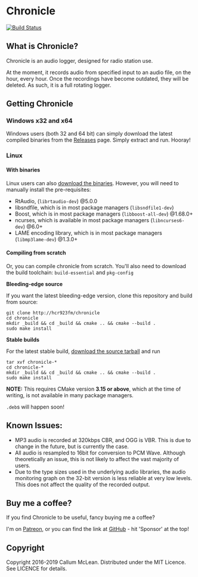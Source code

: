 # Chronicle
[![Build Status](https://api.cirrus-ci.com/github/hcr923fm/chronicle.svg)](https://cirrus-ci.com/github/hcr923fm/chronicle)

## What is Chronicle?

Chronicle is an audio logger, designed for radio station use.

At the moment, it records audio from specified input to an audio file, on the hour, every hour. Once the recordings have become outdated, they will be deleted. As such, it is a full rotating logger.

## Getting Chronicle
### Windows x32 and x64
Windows users (both 32 and 64 bit) can simply download the latest compiled binaries from the [Releases](https://github.com/hcr923fm/chronicle/releases/latest) page. Simply extract and run. Hooray!

### Linux
#### With binaries
Linux users can also [download the binaries](https://github.com/hcr923fm/chronicle/releases/latest). However, you will need to manually install the pre-requisites:
* RtAudio, (`librtaudio-dev`) @5.0.0
* libsndfile, which is in most package managers (`libsndfile1-dev`)
* Boost, which is in most package managers (`libboost-all-dev`) @1.68.0+
* ncurses, which is available in most package managers (`libncurses6-dev`) @6.0+
* LAME encoding library, which is in most package managers (`libmp3lame-dev`) @1.3.0+

#### Compiling from scratch
Or, you can compile chronicle from scratch.
You'll also need to download the build toolchain: `build-essential` and `pkg-config`

**Bleeding-edge source**

If you want the latest bleeding-edge version, clone this repository and build from source:

```
git clone http://hcr923fm/chronicle
cd chronicle
mkdir _build && cd _build && cmake .. && cmake --build .
sudo make install
```

**Stable builds**

For the latest stable build, [download the source tarball](https://github.com/hcr923fm/chronicle/releases/latest) and run

```
tar xvf chronicle-*
cd chronicle-*
mkdir _build && cd _build && cmake .. && cmake --build .
sudo make install
```

**NOTE:** This requires CMake version **3.15 or above**, which at the time of writing, is not available in many package managers.

`.deb`s will happen soon!

## Known Issues:
* MP3 audio is recorded at 320kbps CBR, and OGG is VBR. This is due to change in the future, but is currently the case.
* All audio is resampled to 16bit for conversion to PCM Wave. Although theoretically an issue, this is not likely to affect the vast majority of users.
* Due to the type sizes used in the underlying audio libraries, the audio monitoring graph on the 32-bit version is less reliable at very low levels. This does not affect the quality of the recorded output.

## Buy me a coffee?
If you find Chronicle to be useful, fancy buying me a coffee?

I'm on [Patreon](https://patreon.com/calmcl1), or you can find the link at [GitHub](https://github.com/hcr923fm/chronicle) - hit 'Sponsor' at the top!

## Copyright
Copyright 2016-2019 Callum McLean.
Distributed under the MIT Licence. See LICENCE for details.
